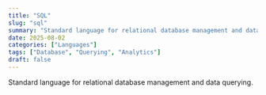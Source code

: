 ```yaml
---
title: "SQL"
slug: "sql"
summary: "Standard language for relational database management and data querying."
date: 2025-08-02
categories: ["Languages"]
tags: ["Database", "Querying", "Analytics"]
draft: false
---
```


Standard language for relational database management and data querying.

